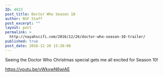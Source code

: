 ```yaml
---
ID: 4923
post_title: Doctor Who Season 10
author: NSF Staff
post_excerpt: ""
layout: post
permalink: >
  http://nayahscifi.com/2016/12/26/doctor-who-season-10-trailer/
published: true
post_date: 2016-12-26 15:28:06
---
```

Seeing the Doctor Who Christmas special gets me all excited for Season 10!

https://youtu.be/vWkxwN6wiAE
